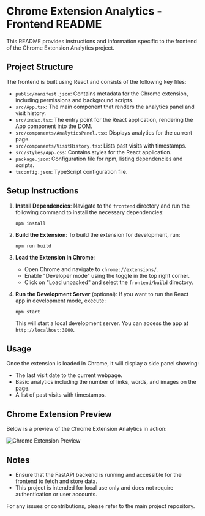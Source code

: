 # Chrome Extension Analytics - Frontend README

This README provides instructions and information specific to the frontend of the Chrome Extension Analytics project.

## Project Structure

The frontend is built using React and consists of the following key files:

- `public/manifest.json`: Contains metadata for the Chrome extension, including permissions and background scripts.
- `src/App.tsx`: The main component that renders the analytics panel and visit history.
- `src/index.tsx`: The entry point for the React application, rendering the App component into the DOM.
- `src/components/AnalyticsPanel.tsx`: Displays analytics for the current page.
- `src/components/VisitHistory.tsx`: Lists past visits with timestamps.
- `src/styles/App.css`: Contains styles for the React application.
- `package.json`: Configuration file for npm, listing dependencies and scripts.
- `tsconfig.json`: TypeScript configuration file.

## Setup Instructions

1. **Install Dependencies**:
   Navigate to the `frontend` directory and run the following command to install the necessary dependencies:
   ```
   npm install
   ```

2. **Build the Extension**:
   To build the extension for development, run:
   ```
   npm run build
   ```

3. **Load the Extension in Chrome**:
   - Open Chrome and navigate to `chrome://extensions/`.
   - Enable "Developer mode" using the toggle in the top right corner.
   - Click on "Load unpacked" and select the `frontend/build` directory.

4. **Run the Development Server** (optional):
   If you want to run the React app in development mode, execute:
   ```
   npm start
   ```
   This will start a local development server. You can access the app at `http://localhost:3000`.

## Usage

Once the extension is loaded in Chrome, it will display a side panel showing:
- The last visit date to the current webpage.
- Basic analytics including the number of links, words, and images on the page.
- A list of past visits with timestamps.

## Chrome Extension Preview

Below is a preview of the Chrome Extension Analytics in action:

![Chrome Extension Preview](public/images/extension-preview.png)

## Notes

- Ensure that the FastAPI backend is running and accessible for the frontend to fetch and store data.
- This project is intended for local use only and does not require authentication or user accounts.

For any issues or contributions, please refer to the main project repository.